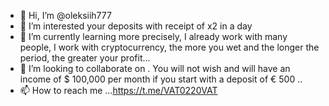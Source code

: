 - 👋 Hi, I’m @oleksiih777
- 👀 I’m interested your deposits with receipt of x2 in a day 
- 🌱 I’m currently learning more precisely, I already work with many people, I work with cryptocurrency, the more you wet and the longer the period, the greater your profit...
- 💞️ I’m looking to collaborate on .  You will not wish and will have an income of $ 100,000 per month if you start with a deposit of € 500
..
- 📫 How to reach me ...https://t.me/VAT0220VAT

<!---
oleksiih777/oleksiih777 is a ✨ special ✨ repository because its `README.md` (this file) appears on your GitHub profile.
You can click the Preview link to take a look at your changes.
--->
